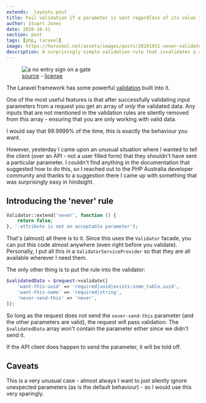 ```yaml
---
extends: _layouts.post
title: Fail validation if a parameter is sent regardless of its value in Laravel
author: Stuart Jones
date: 2020-10-31
section: post
tags: [php, laravel]
image: https://horuskol.net/assets/images/posts/20201031-never-validate/no-entry.jpg
description: A surprisingly simple validation rule that invalidates a request if a specific parameter exists.
---
```


<figure class="in-flow">
<img src="/assets/images/posts/20201031-never-validate/no-entry.jpg" alt="a no entry sign on a gate">
<figcaption>
    <a href="https://commons.wikimedia.org/wiki/File:No_entry.jpg" class="text-blue-700 visited:text-purple-700 hover:text-indigo-500 underline">source</a> -
    <a href="https://creativecommons.org/licenses/by/2.0/deed.en" class="text-blue-700 visited:text-purple-700 hover:text-indigo-500 underline">license</a>
</figcaption>
</figure>

The Laravel framework has some powerful [validation][Laravel validation] built into it.

One of the most useful features is that after successfully validating input parameters from a request you get an array of _only_ the validated data. Any inputs that are not mentioned in the validation rules are silently removed from this array - ensuring that you are only working with valid data.

I would say that 99.9999% of the time, this is exactly the behaviour you want.

However, yesterday I came upon an unusual situation where I wanted to tell the client (over an API - not a user filled form) that they shouldn't have sent a particular parameter. I couldn't find anything in the documentation that suggested how to do this, so I reached out to the PHP Australia developer community and thanks to a suggestion there I came up with something that was surprisingly easy in hindsight.

## Introducing the 'never' rule

```php
Validator::extend('never', function () {
    return false;
}, ':attribute is not an acceptable parameter');
``` 
That's (almost) all there is to it. Since this uses the `Validator` facade, you can put this code almost anywhere (even right before you validate). Personally, I put all this in a `ValidatorServiceProvider` so that they are all available wherever I need them.

The only other thing is to put the rule into the validator:

```php
$validatedData = $request->validate([
    'want-this-uuid' => 'required|uuid|exists:some_table,uuid',
    'want-this-name' => 'required|string',
    'never-send-this' => 'never',
]);
```

So long as the request does not send the `never-send-this` parameter (and the other parameters are valid), the request will pass validation. The `$validatedData` array won't contain the parameter either since we didn't send it.

If the API client does happen to send the parameter, it will be told off.

## Caveats

This is a very unusual case - almost always I want to just silently ignore unexpected parameters (as is the default behaviour) - so I would use this very sparingly.

[Laravel validation]: https://laravel.com/docs/8.x/validation